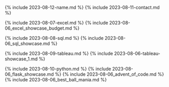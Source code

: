 {% include 2023-08-12-name.md %}
{% include 2023-08-11-contact.md %}

{% include 2023-08-07-excel.md %}
{% include 2023-08-06_excel_showcase_budget.md %}

{% include 2023-08-08-sql.md %}
{% include 2023-08-06_sql_showcase.md %}

{% include 2023-08-09-tableau.md %}
{% include 2023-08-06-tableau-showcase_1.md %}

{% include 2023-08-10-python.md %}
{% include 2023-08-06_flask_showcase.md %}
{% include 2023-08-06_advent_of_code.md %}
{% include 2023-08-06_best_ball_mania.md %}
